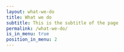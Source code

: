 ```yaml
---
layout: what-we-do
title: What we do
subtitle: This is the subtitle of the page
permalink: /what-we-do/
is_in_menu: true
position_in_menu: 2
---
```

